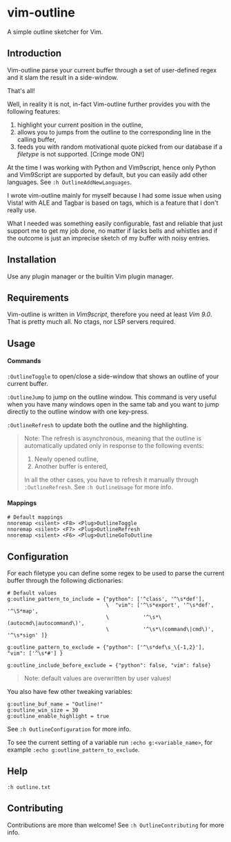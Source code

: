 # vim-outline
A simple outline sketcher for Vim.

## Introduction
Vim-outline parse your current buffer through a set of
user-defined regex and it slam the result in a side-window.

That's all!

Well, in reality it is not, in-fact Vim-outline further provides you with the
following features:

1. highlight your current position in the outline,
2. allows you to jumps from the outline to the corresponding line in the
   calling buffer,
3. feeds you with random motivational quote picked from our database if
   a *filetype* is not supported. [Cringe mode ON!]

At the time I was working with Python and Vim9script, hence only Python and
Vim9Script are supported by default, but you can easily add other languages.
See `:h OutlineAddNewLanguages`.

I wrote vim-outline mainly for myself because I had some issue when using
Vista! with ALE and Tagbar is based on tags, which is a feature that I don't
really use.

What I needed was something easily configurable, fast and
reliable that just support me to get my job done, no matter if lacks bells and
whistles and if the outcome is just an imprecise sketch of my buffer with
noisy entries.

## Installation
Use any plugin manager or the builtin Vim plugin manager.

## Requirements
Vim-outline is written in *Vim9script*, therefore you need at least *Vim 9.0*.
That is pretty much all. No ctags, nor LSP servers required.

## Usage
#### Commands
`:OutlineToggle` to open/close a side-window that shows an outline of your
current buffer.

`:OutlineJump` to jump on the outline window.  This command is very useful
when you have many windows open in the same tab and you want to jump directly
to the outline window with one key-press.

`:OutlineRefresh` to update both the outline and the highlighting.

> Note: The refresh is asynchronous, meaning that the outline is automatically
> updated only in response to the following events:
>
> 1. Newly opened outline,
> 2. Another buffer is entered,
>
> In all the other cases, you have to refresh it manually through
> `:OutlineRefresh`.  See `:h OutlineUsage` for more info.

#### Mappings
```
# Default mappings
nnoremap <silent> <F8> <Plug>OutlineToggle
nnoremap <silent> <F7> <Plug>OutlineRefresh
nnoremap <silent> <F6> <Plug>OutlineGoToOutline
```

## Configuration
For each filetype you can define some regex to be used to parse the
current buffer through the following dictionaries:
```
# Default values
g:outline_pattern_to_include = {"python": ['^class', '^\s*def'],
                                \  "vim": ['^\s*export', '^\s*def', '^\S*map',
                                \           '^\s*\(autocmd\|autocommand\)',
                                \           '^\s*\(command\|cmd\)', '^\s*sign' ]}

g:outline_pattern_to_exclude = {"python": ['^\s*def\s_\{-1,2}'], "vim": ['^\s*#'] }

g:outline_include_before_exclude = {"python": false, "vim": false}
```
> Note: default values are overwritten by user values!

You also have few other tweaking variables:
``` # Default values
g:outline_buf_name = "Outline!"
g:outline_win_size = 30
g:outline_enable_highlight = true
```
See `:h OutlineConfiguration` for more info.

To see the current setting of a variable run `:echo g:<variable_name>`, for
example `:echo g:outline_pattern_to_exclude`.

## Help
`:h outline.txt`

## Contributing
Contributions are more than welcome!
See `:h OutlineContributing` for more info.

